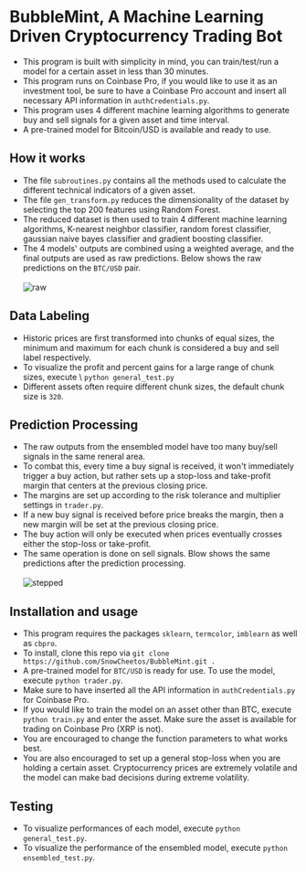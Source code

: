 # BubbleMint, A Machine Learning Driven Cryptocurrency Trading Bot
* This program is built with simplicity in mind, you can train/test/run a model for a certain asset in less than 30 minutes.
* This program runs on Coinbase Pro, if you would like to use it as an investment tool, be sure to have a Coinbase Pro account and insert all necessary API information in ```authCredentials.py```. 
* This program uses 4 different machine learning algorithms to generate buy and sell signals for a given asset and time interval. 
* A pre-trained model for Bitcoin/USD is available and ready to use.

## How it works
* The file ```subroutines.py``` contains all the methods used to calculate the different technical indicators of a given asset.
* The file ```gen_transform.py``` reduces the dimensionality of the dataset by selecting the top 200 features using Random Forest. 
* The reduced dataset is then used to train 4 different machine learning algorithms, K-nearest neighbor classifier, random forest classifier, gaussian naive bayes classifier and gradient boosting classifier.
*  The 4 models' outputs are combined using a weighted average, and the final outputs are used as raw predictions. Below shows the raw predictions on the ```BTC/USD``` pair.\
\
![raw](https://user-images.githubusercontent.com/86272122/139788759-5549fe69-1c03-4d94-86c8-39582657bd08.png)

## Data Labeling
* Historic prices are first transformed into chunks of equal sizes, the minimum and maximum for each chunk is considered a buy and sell label respectively. 
* To visualize the profit and percent gains for a large range of chunk sizes, execute \ ```python general_test.py```
* Different assets often require different chunk sizes, the default chunk size is ```320```.

## Prediction Processing
* The raw outputs from the ensembled model have too many buy/sell signals in the same reneral area. 
* To combat this, every time a buy signal is received, it won't immediately trigger a buy action, but rather sets up a stop-loss and take-profit margin that centers at the previous closing price.
* The margins are set up according to the risk tolerance and multiplier settings in ```trader.py```.
* If a new buy signal is received before price breaks the margin, then a new margin will be set at the previous closing price.
* The buy action will only be executed when prices eventually crosses either the stop-loss or take-profit. 
* The same operation is done on sell signals. Blow shows the same predictions after the prediction processing.\
\
![stepped](https://user-images.githubusercontent.com/86272122/139789031-068c1a99-db77-45bb-972f-750db1c31000.png)

## Installation and usage
* This program requires the packages ```sklearn```, ```termcolor```, ```imblearn``` as well as ```cbpro```.
* To install, clone this repo via ```git clone https://github.com/SnowCheetos/BubbleMint.git .```
* A pre-trained model for ```BTC/USD``` is ready for use. To use the model, execute ```python trader.py```.
* Make sure to have inserted all the API information in ```authCredentials.py``` for Coinbase Pro.
* If you would like to train the model on an asset other than BTC, execute ```python train.py``` and enter the asset. Make sure the asset is available for trading on Coinbase Pro (XRP is not).
* You are encouraged to change the function parameters to what works best.
* You are also encouraged to set up a general stop-loss when you are holding a certain asset. Cryptocurrency prices are extremely volatile and the model can make bad decisions during extreme volatility.

## Testing
* To visualize performances of each model, execute ```python general_test.py```. 
* To visualize the performance of the ensembled model, execute ```python ensembled_test.py```.

